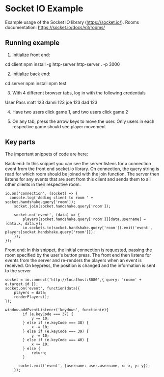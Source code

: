 # Socket IO Example

Example usage of the Socket IO library (https://socket.io/). Rooms documentation: https://socket.io/docs/v3/rooms/

## Running example

1. Initialize front end:

cd client
npm install -g http-server
http-server . -p 3000

2. Initialize back end:

cd server
npm install
npm test

3. With 4 different browser tabs, log in with the following credentials

User    Pass
matt    123
danni   123
joe       123
dad      123

4. Have two users click game 1, and two users click game 2

5. On any tab, press the arrow keys to move the user. Only users in each respective game should see player movement

## Key parts

The important snippets of code are here:

Back end: 
In this snippet you can see the server listens for a connection event from the front end socket.io library. On connection, the query string is read for which room should be joined with the join function. The server then listens for any events that are sent from this client and sends them to all other clients in their respective room.

```
io.on('connection', (socket) => { 
  console.log('Adding client to room ' + socket.handshake.query['room']);
    socket.join(socket.handshake.query['room']);

    socket.on('event', (data) => {
        players[socket.handshake.query['room']][data.username] = [data.x, data.y];
        io.sockets.to(socket.handshake.query['room']).emit('event', players[socket.handshake.query['room']]);
    });
});
```

Front end:
In  this snippet, the initial connection is requested, passing the room specified by the user's button press. The front end then listens for events from the server and re-renders the players when an event is received. On keypress, the position is changed and the information is sent to the server

```
socket = io.connect('http://localhost:8080',{ query: 'room=' + e.target.id });
socket.on('event', function(data){
    players = data;
    renderPlayers();
});
            
window.addEventListener('keydown', function(e){
        if (e.keyCode === 37) {
            y += 10;
        } else if (e.keyCode === 38) {
            x -= 10;
        } else if (e.keyCode === 39) {
            y -= 10;
        } else if (e.keyCode === 40) {
            x += 10;
        } else {
            return;
        }

      socket.emit('event', {username: user.username, x: x, y: y});
    });
```


